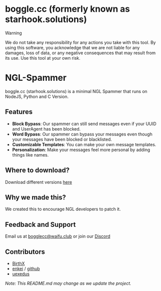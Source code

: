 # boggle.cc (formerly known as starhook.solutions)

> [!WARNING]
We do not take any responsibility for any actions you take with this tool. By using this software, you acknowledge that we are not liable for any damages, loss of data, or any negative consequences that may result from its use. Use this tool at your own risk.

# NGL-Spammer

boggle.cc (starhook.solutions) is a minimal NGL Spammer that runs on NodeJS, Python and C Version.

## Features

- **Block Bypass**: Our spammer can still send messages even if your UUID and UserAgent has been blocked.
- **Word Bypass**: Our spammer can bypass your messages even though your messages have been blocked or blacklisted.
- **Customizable Templates**: You can make your own message templates.
- **Personalization**: Make your messages feel more personal by adding things like names.

## Where to download?
Download different versions [here](https://github.com/borthdayzz/ngl-spammer/releases)

## Why we made this?
We created this to encourage NGL developers to patch it.

## Feedback and Support

Email us at bogglecc@waifu.club or join our [Discord](https://discord.gg/Fc23Qprk2B)

## Contributors

- [BirthX](https://github.com/borthdayzz)
- [enkei](https://e-z.bio/lmfao) / [github](https://github.com/veteneso)
- [uexedus](https://github.com/uexeduck)

*Note: This README.md may change as we update the project.*
